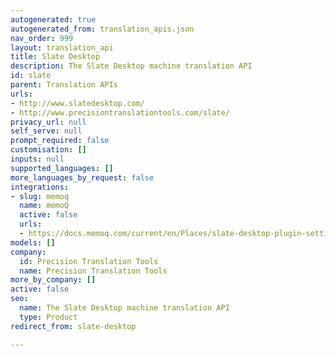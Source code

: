 ```yaml
---
autogenerated: true
autogenerated_from: translation_apis.json
nav_order: 999
layout: translation_api
title: Slate Desktop
description: The Slate Desktop machine translation API
id: slate
parent: Translation APIs
urls:
- http://www.slatedesktop.com/
- http://www.precisiontranslationtools.com/slate/
privacy_url: null
self_serve: null
prompt_required: false
customisation: []
inputs: null
supported_languages: []
more_languages_by_request: false
integrations:
- slug: memoq
  name: memoQ
  active: false
  urls:
  - https://docs.memoq.com/current/en/Places/slate-desktop-plugin-settings.html
models: []
company:
  id: Precision Translation Tools
  name: Precision Translation Tools
more_by_company: []
active: false
seo:
  name: The Slate Desktop machine translation API
  type: Product
redirect_from: slate-desktop

---
```


